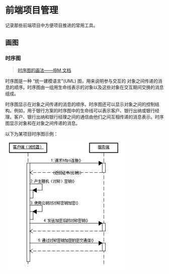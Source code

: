# 前端项目管理

记录那些前端项目中方便项目推进的常用工具。

## 画图
### 时序图
> [时序图的画法——IBM 文档](https://www.ibm.com/docs/zh/rational-soft-arch/9.6.1?topic=diagrams-sequence)

时序图是一种 “统一建模语言”(UML) 图，用来说明参与交互的 对象之间传递的消息的顺序。时序图由一组用生命线表示的对象以及这些对象在交互期间交换的消息组成。

时序图显示在对象之间传递的消息的顺序。时序图还可以显示对象之间的控制结构。例如，用于银行方案的时序图中的生命线可以表示客户、银行出纳或银行经理。客户、银行出纳和银行经理之间的通信由他们之间互相传递的消息表示。时序图显示对象和在对象之间传递的消息。

以下为某项目时序图示例：

![](./imgs/时序图示例.png)
